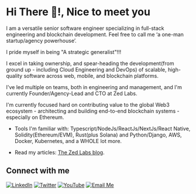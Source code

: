 <h1>Hi There 👋!, Nice to meet you</h1>

I am a versatile senior software engineer specializing in full-stack engineering and blockchain development. Feel free to call me ‘a one-man startup/agency powerhouse’. 

I pride myself in being "A strategic generalist"!!!

I excel in taking ownership, and spear-heading the development(from ground up - including Cloud Engineering and DevOps) of scalable, high-quality software across web, mobile, and blockchain platforms.

I've led multiple on teams, both in engineering and management, and I'm currently Founder/Agency-Lead and CTO at Zed Labs.

I'm currently focused hard on contributing value to the global Web3 ecosystem - architecting and building end-to-end blockchain systems - especially on Ethereum.

- Tools I'm familiar with: Typescript/NodeJs/ReactJs/NextJs/React Native, Solidity(Ethereum/EVM), Rust(plus Solana) and Python/Django, AWS, Docker, Kubernetes, and a WHOLE lot more.

- Read my articles: [The Zed Labs blog](https://blog.zedlabs.xyz).

## Connect with me

[![LinkedIn](https://img.shields.io/badge/LinkedIn-0A66C2?style=for-the-badge&logo=linkedin&logoColor=white)](https://www.linkedin.com/in/okpainmo-andrew/)
[![Twitter](https://img.shields.io/badge/Twitter-1DA1F2?style=for-the-badge&logo=twitter&logoColor=white)](https://x.com/AJ_Okpainmo)
[![YouTube](https://img.shields.io/badge/YouTube-FF0000?style=for-the-badge&logo=youtube&logoColor=white)](https://www.youtube.com/@andrew_okpainmo)
[![Email Me](https://img.shields.io/badge/Email-D14836?style=for-the-badge&logo=gmail&logoColor=white)](mailto:okpainmoandrew@gmail.com)



